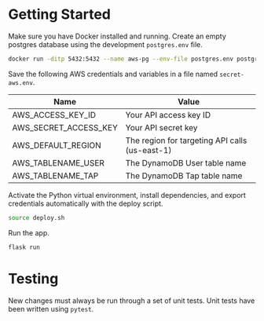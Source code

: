 # Getting Started

Make sure you have Docker installed and running. Create an empty postgres database using the development `postgres.env` file.

```sh
docker run -ditp 5432:5432 --name aws-pg --env-file postgres.env postgres
```

Save the following AWS credentials and variables in a file named `secret-aws.env`.

| Name                  | Value                                          |
| --------------------- |----------------------------------------------- |
| AWS_ACCESS_KEY_ID     | Your API access key ID                         |
| AWS_SECRET_ACCESS_KEY | Your API secret key                            |
| AWS_DEFAULT_REGION    | The region for targeting API calls (us-east-1) |
| AWS_TABLENAME_USER    | The DynamoDB User table name                   |
| AWS_TABLENAME_TAP     | The DynamoDB Tap table name                    |

Activate the Python virtual environment, install dependencies, and export credentials automatically with the deploy script.

```sh
source deploy.sh
```

Run the app.

```sh
flask run
```

# Testing

New changes must always be run through a set of unit tests. Unit tests have been written using `pytest`.
